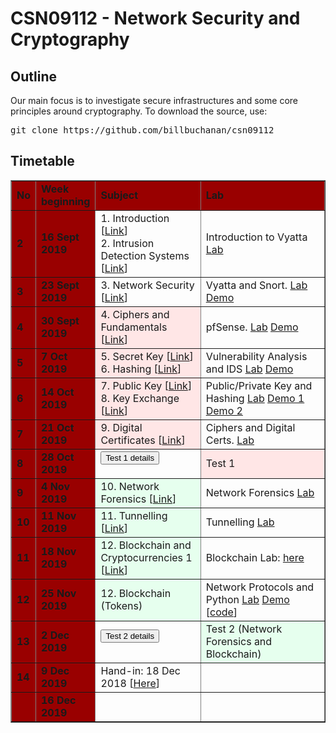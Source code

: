 <h1>CSN09112 - Network Security and Cryptography</h1>
<h2>Outline</h2>
<p>Our main focus is to investigate secure infrastructures and some core principles around cryptography.  To download the source, use:</p>
<pre>
git clone https://github.com/billbuchanan/csn09112
</pre>

<h2>Timetable</h2>
<table width="100%" border="1" cellpadding="0" cellspacing="0">
  <tr>
    <td width="5%" bgcolor="#990000" class="table1"><strong>No</strong></td>
    <td width="15%" bgcolor="#990000" class="table1"><strong>Week beginning</strong></td>
    <td width="35%" bgcolor="#990000" class="table1"><strong>Subject</strong></td>
    <td width="45%" bgcolor="#990000" class="table1"><strong>Lab</strong></td>
  </tr>
      
  <tr>
    <td bgcolor="#990000" class="table1"><strong>2</strong></td>
    <td bgcolor="#990000" class="table1"><strong>16 Sept 2019</strong></td>
    <td>1. Introduction [<a href="https://github.com/billbuchanan/csn09112/tree/master/week02_intro">Link</a>]<br />2. Intrusion Detection Systems [<a href="https://github.com/billbuchanan/csn09112/tree/master/week02_ids">Link</a>]</td>
  
<td>Introduction to Vyatta <a href="https://github.com/billbuchanan/csn09112/tree/master/week02_ids/labs" target="_blank">Lab</a></td>
   
     
  </tr>
  <tr >
    <td bgcolor="#990000" class="table1"><strong>3</strong></td>
    <td bgcolor="#990000" class="table1"><strong>23 Sept 2019</strong></td>
    <td>3. Network Security [<a href="https://github.com/billbuchanan/csn09112/tree/master/week03_ns">Link</a>]</td>
      <td>Vyatta and Snort. <a href="/log/csn09112_lab02.pdf" target="_blank">Lab</a> <a href="https://youtu.be/8siHSSs3RQc" target="_blank">Demo</a></td>

   
  </tr>
  <tr >
    <td bgcolor="#990000" class="table1"><strong>4</strong></td>
    <td bgcolor="#990000" class="table1"><strong>30 Sept 2019</strong></td>
    <td bgcolor="#ffe6e6">4. Ciphers and Fundamentals [<a href="/cryptobook/crypto01">Link</a>]</td>
       <td>pfSense. <a href="https://asecuritysite.com/log/csn09112_lab03.pdf" target="_blank">Lab</a> <a href="https://youtu.be/d4a0bDhlyvI" target="_blank">Demo</a></td>
    
  </tr>
  <tr>
    <td bgcolor="#990000" class="table1"><strong>5</strong></td>
    <td bgcolor="#990000" class="table1"><strong>7 Oct 2019</strong></td>
    <td bgcolor="#ffe6e6">5. Secret Key [<a href="https://asecuritysite.com/cryptobook/crypto02">Link</a>]<br />6. Hashing [<a href="/cryptobook/crypto03">Link</a>]</td>
           <td>Vulnerability Analysis and IDS <a href="https://asecuritysite.com/log/csn09112_lab04.pdf" target="_blank">Lab</a> <a href="https://youtu.be/1wn2io8EWvs" target="_blank">Demo</a></td>
    
    
     
   
  </tr>
      <tr>
            <td bgcolor="#990000" class="table1"><strong>6</strong></td>
            <td bgcolor="#990000" class="table1"><strong>14 Oct 2019</strong></td>
    <td bgcolor="#ffe6e6">7. Public Key [<a href="https://asecuritysite.com/cryptobook/crypto04">Link</a>]<br />8. Key Exchange [<a href="/cryptobook/crypto05">Link</a>]</td>
 <td>Public/Private Key and Hashing <a href="https://asecuritysite.com/public/csn09112_lab06.pdf" target="_blank">Lab</a> 
              <a href="https://youtu.be/3n2TMpHqE18" target="_blank">Demo 1</a> <a href="https://youtu.be/Xvbk2nSzEPk" target="_blank">Demo 2</a></td>
      
  </tr>
  <tr >
    <td bgcolor="#990000" class="table1"><strong>7</strong></td>
    <td bgcolor="#990000" class="table1"><strong>21 Oct 2019</strong></td>
    <td bgcolor="#ffe6e6">9. Digital Certificates  [<a href="https://asecuritysite.com/cryptobook/crypto06">Link</a>]</td>
    <td>Ciphers and Digital Certs. <a href="https://asecuritysite.com/public/csn09112_lab05.pdf" target="_blank">Lab</a> </td>
  
      
  </tr>
  <tr>
    <td bgcolor="#990000" class="table1"><strong>8</strong></td>
    <td bgcolor="#990000" class="table1"><strong>28 Oct 2019</strong></td>
    <td ><form action="https://asecuritysite.com/csn09112/test01" method="get"><button type="submit" onclick="location.href='/csn09112/test01" class="btn btn-danger btn-xs"  data-container="body">Test 1 details</button> </form></td>
     <td bgcolor="#ffe6e6">Test 1    
</td>
  
  </tr>
  <tr>
    <td bgcolor="#990000" class="table1"><strong>9</strong></td>
    <td bgcolor="#990000" class="table1"><strong>4 Nov 2019</strong></td>
      <td bgcolor="#e6ffee">10. Network Forensics  [<a href="http://www.asecuritysite.com/subjects/chapter09">Link</a>]</td>
    <td>Network Forensics <a href="https://asecuritysite.com/public/lab07_network_forensics_protocols.pdf" target="_blank">Lab</a> </td>
  
  </tr>
  <tr>
    <td bgcolor="#990000" class="table1"><strong>10</strong></td>
    <td bgcolor="#990000" class="table1"><strong>11 Nov 2019</strong></td>
       <td  bgcolor="#e6ffee">11. Tunnelling [<a href="http://www.asecuritysite.com/subjects/chapter18">Link</a>]</td>
 <td>Tunnelling <a href="https://asecuritysite.com/public/lab08_tunnelling.pdf" target="_blank">Lab</a> </td>
  
      
  </tr>

  <tr>
    <td bgcolor="#990000" class="table1"><strong>11</strong></td>
    <td bgcolor="#990000" class="table1"><strong>18 Nov 2019</strong></td>
          <td  bgcolor="#e6ffee">12. Blockchain and Cryptocurrencies 1 [<a href="http://www.asecuritysite.com/cryptobook/crypto10">Link</a>]</td>
       <td>Blockchain Lab: <a href="https://asecuritysite.com/public/blockchain_lab.pdf" target="_blank">here</a></td>
    
  </tr>
  <tr>
    <td bgcolor="#990000" class="table1"><strong>12</strong></td>
    <td bgcolor="#990000" class="table1"><strong>25 Nov 2019</strong></td>
      <td  bgcolor="#e6ffee">12. Blockchain (Tokens) <!--[<a href="http://www.asecuritysite.com/subjects/chapter12">Link</a> --></td>
       <td>Network Protocols and Python <a href="https://asecuritysite.com/public/lab09_python.pdf" target="_blank">Lab</a> <a href="https://www.youtube.com/watch?v=raphJCH2SPE" target="_blank">Demo</a> [<a href="http://www.asecuritysite.com/csn09112/software01" target="_blank">code</a>]</td>
   
  </tr>
  <tr>
    <td bgcolor="#990000" class="table1"><strong>13</strong></td>
    <td bgcolor="#990000" class="table1"><strong>2 Dec 2019</strong></td>
    <td><form action="https://asecuritysite.com/csn09112/test02" method="get"><button type="submit" onclick="location.href='/csn09112/test02" class="btn btn-success btn-xs"  data-container="body">Test 2 details</button> </form></td>
    <td bgcolor="#e6ffee">Test 2 (Network Forensics and Blockchain)    </td>
  </tr>
  <tr>
    <td bgcolor="#990000" class="table1"><strong>14</strong></td>
    <td bgcolor="#990000" class="table1"><strong>9 Dec 2019</strong></td>
    <td>Hand-in: 18 Dec 2018 [<a href="https://asecuritysite.com/csn09112/cw">Here</a>]</td>
    <td>&nbsp;</td>
  </tr>

  <tr>
    <td bgcolor="#990000" class="table1">&nbsp;</td>
    <td bgcolor="#990000" class="table1"><strong>16 Dec 2019</strong></td>
    <td></td>
    <td>&nbsp;</td>
  </tr>
</table>
